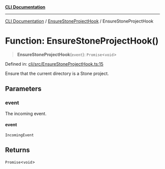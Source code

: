[**CLI Documentation**](../../README.md)

***

[CLI Documentation](../../README.md) / [EnsureStoneProjectHook](../README.md) / EnsureStoneProjectHook

# Function: EnsureStoneProjectHook()

> **EnsureStoneProjectHook**(`event`): `Promise`\<`void`\>

Defined in: [cli/src/EnsureStoneProjectHook.ts:15](https://github.com/stonemjs/cli/blob/ae332002b2560de84ae3a35accc1d91282bd1543/src/EnsureStoneProjectHook.ts#L15)

Ensure that the current directory is a Stone project.

## Parameters

### event

The incoming event.

#### event

`IncomingEvent`

## Returns

`Promise`\<`void`\>
